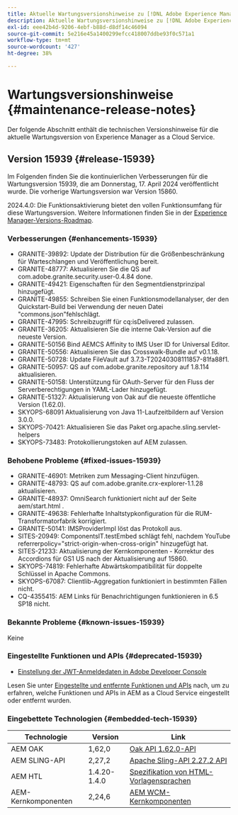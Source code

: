 ```yaml
---
title: Aktuelle Wartungsversionshinweise zu [!DNL Adobe Experience Manager] as a Cloud Service.
description: Aktuelle Wartungsversionshinweise zu [!DNL Adobe Experience Manager] as a Cloud Service.
exl-id: eee42b4d-9206-4ebf-b88d-d8df14c46094
source-git-commit: 5e216e45a1400299efcc418007ddbe93f0c571a1
workflow-type: tm+mt
source-wordcount: '427'
ht-degree: 38%

---
```


# Wartungsversionshinweise {#maintenance-release-notes}

Der folgende Abschnitt enthält die technischen Versionshinweise für die aktuelle Wartungsversion von Experience Manager as a Cloud Service.

## Version 15939 {#release-15939}

Im Folgenden finden Sie die kontinuierlichen Verbesserungen für die Wartungsversion 15939, die am Donnerstag, 17. April 2024 veröffentlicht wurde. Die vorherige Wartungsversion war Version 15860.

2024.4.0: Die Funktionsaktivierung bietet den vollen Funktionsumfang für diese Wartungsversion. Weitere Informationen finden Sie in der [Experience Manager-Versions-Roadmap](https://experienceleague.adobe.com/docs/experience-manager-release-information/aem-release-updates/update-releases-roadmap.html?lang=de).

### Verbesserungen {#enhancements-15939}

* GRANITE-39892: Update der Distribution für die Größenbeschränkung für Warteschlangen und Veröffentlichung bereit.
* GRANITE-48777: Aktualisieren Sie die QS auf com.adobe.granite.security.user-0.4.84 done.
* GRANITE-49421: Eigenschaften für den Segmentdienstprinzipal hinzugefügt.
* GRANITE-49855: Schreiben Sie einen Funktionsmodellanalyser, der den Quickstart-Build bei Verwendung der neuen Datei &quot;commons.json&quot;fehlschlägt.
* GRANITE-47995: Schreibzugriff für cq:isDelivered zulassen.
* GRANITE-36205: Aktualisieren Sie die interne Oak-Version auf die neueste Version.
* GRANITE-50156 Bind AEMCS Affinity to IMS User ID for Universal Editor.
* GRANITE-50556: Aktualisieren Sie das Crosswalk-Bundle auf v0.1.18.
* GRANITE-50728: Update FileVault auf 3.7.3-T20240308111857-81fa88f1.
* GRANITE-50957: QS auf com.adobe.granite.repository auf 1.8.114 aktualisieren.
* GRANITE-50158: Unterstützung für OAuth-Server für den Fluss der Serverberechtigungen in YAML-Lader hinzugefügt.
* GRANITE-51327: Aktualisierung von Oak auf die neueste öffentliche Version (1.62.0).
* SKYOPS-68091 Aktualisierung von Java 11-Laufzeitbildern auf Version 3.0.0.
* SKYOPS-70421: Aktualisieren Sie das Paket org.apache.sling.servlet-helpers
* SKYOPS-73483: Protokollierungstoken auf AEM zulassen.

### Behobene Probleme {#fixed-issues-15939}

* GRANITE-46901: Metriken zum Messaging-Client hinzufügen.
* GRANITE-48793: QS auf com.adobe.granite.crx-explorer-1.1.28 aktualisieren.
* GRANITE-48937: OmniSearch funktioniert nicht auf der Seite aem/start.html .
* GRANITE-49638: Fehlerhafte Inhaltstypkonfiguration für die RUM-Transformatorfabrik korrigiert.
* GRANITE-50141: IMSProviderImpl löst das Protokoll aus.
* SITES-20949: ComponentsIT.testEmbed schlägt fehl, nachdem YouTube referrerpolicy=&quot;strict-origin-when-cross-origin&quot; hinzugefügt hat.
* SITES-21233: Aktualisierung der Kernkomponenten - Korrektur des Accordions für GS1 US nach der Aktualisierung auf 15860.
* SKYOPS-74819: Fehlerhafte Abwärtskompatibilität für doppelte Schlüssel in Apache Commons.
* SKYOPS-67087: Clientlib-Aggregation funktioniert in bestimmten Fällen nicht.
* CQ-4355415: AEM Links für Benachrichtigungen funktionieren in 6.5 SP18 nicht.

### Bekannte Probleme {#known-issues-15939}

Keine

### Eingestellte Funktionen und APIs {#deprecated-15939}

* [Einstellung der JWT-Anmeldedaten in Adobe Developer Console](/help/security/jwt-credentials-deprecation-in-adobe-developer-console.md)

Lesen Sie unter [Eingestellte und entfernte Funktionen und APIs](/help/release-notes/deprecated-removed-features.md) nach, um zu erfahren, welche Funktionen und APIs in AEM as a Cloud Service eingestellt oder entfernt wurden.

### Eingebettete Technologien {#embedded-tech-15939}

| Technologie | Version | Link |
|---|---|---|
| AEM OAK | 1,62,0 | [Oak API 1.62.0-API](https://www.javadoc.io/doc/org.apache.jackrabbit/oak-api/1.62.0/index.html) |
| AEM SLING-API | 2,27,2 | [Apache Sling-API 2.27.2 API](https://www.javadoc.io/doc/org.apache.sling/org.apache.sling.api/latest/index.html) |
| AEM HTL | 1.4.20-1.4.0 | [Spezifikation von HTML-Vorlagensprachen](https://github.com/adobe/htl-spec) |
| AEM-Kernkomponenten | 2,24,6 | [AEM WCM-Kernkomponenten](https://github.com/adobe/aem-core-wcm-components) |
